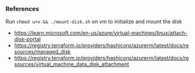 ### References

Run `chmod u+x && ./mount-disk.sh` on vm to initialize and mount the disk

- https://learn.microsoft.com/en-us/azure/virtual-machines/linux/attach-disk-portal
- https://registry.terraform.io/providers/hashicorp/azurerm/latest/docs/resources/managed_disk
- https://registry.terraform.io/providers/hashicorp/azurerm/latest/docs/resources/virtual_machine_data_disk_attachment 